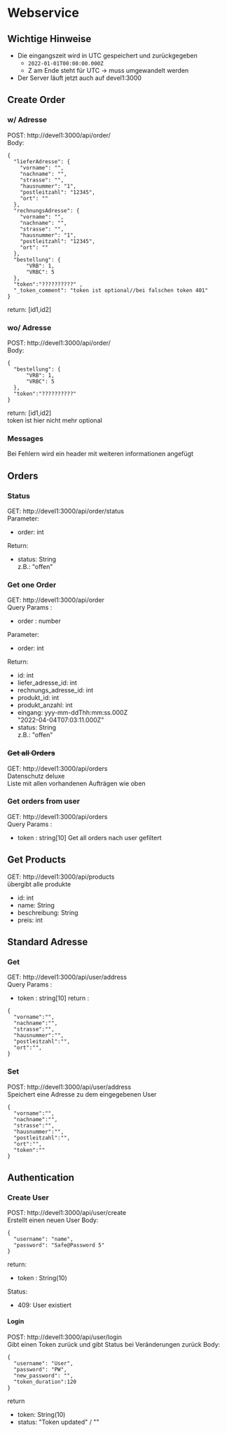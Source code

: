 # Webservice 

## Wichtige Hinweise
* Die eingangszeit wird in UTC gespeichert und zurückgegeben
  * ```2022-01-01T00:00:00.000Z```
  * Z am Ende steht für UTC → muss umgewandelt werden 
* Der Server läuft jetzt auch auf devel1:3000
## Create Order

### w/ Adresse

POST: http://devel1:3000/api/order/ \
Body: 
```json5
{
  "lieferAdresse": {
    "vorname": "",
    "nachname": "",
    "strasse": "",
    "hausnummer": "1",
    "postleitzahl": "12345",
    "ort": ""
  },
  "rechnungsAdresse": {
    "vorname": "",
    "nachname": "",
    "strasse": "",
    "hausnummer": "1",
    "postleitzahl": "12345",
    "ort": ""
  },
  "bestellung": {
      "VRB": 1,
      "VRBC": 5
  },
  "token":"??????????" ,
  "_token_comment": "token ist optional//bei falschen token 401"
}
```
return: [id1,id2]

### wo/ Adresse

POST: http://devel1:3000/api/order/ \
Body: 
```json5
{
  "bestellung": {
      "VRB": 1,
      "VRBC": 5
  },
  "token":"??????????" 
}
```
return: [id1,id2] \
token ist hier nicht mehr optional

### Messages 
Bei Fehlern wird ein header mit weiteren informationen angefügt 
## Orders 
### Status

GET: http://devel1:3000/api/order/status \
Parameter:

* order: int

Return:

* status: String \
  z.B.: "offen"

### Get one Order

GET: http://devel1:3000/api/order \
Query Params :
* order : number

Parameter:
* order: int

Return:

* id: int
* liefer_adresse_id: int
* rechnungs_adresse_id: int
* produkt_id: int
* produkt_anzahl: int
* eingang: yyy-mm-ddThh:mm:ss.000Z\
  "2022-04-04T07:03:11.000Z"
* status: String \
  z.B.: "offen"

### ~~Get all Orders~~
GET: http://devel1:3000/api/orders \
Datenschutz deluxe \
Liste mit allen vorhandenen Aufträgen wie oben

### Get orders from user
GET: http://devel1:3000/api/orders \
Query Params :
* token : string[10]
Get all orders nach user gefiltert 

## Get Products
GET: http://devel1:3000/api/products \
übergibt alle produkte

* id: int
* name: String
* beschreibung: String
* preis: int
## Standard Adresse 
### Get 
GET: http://devel1:3000/api/user/address \
Query Params :
* token : string[10]
return : 
``` json5 
{
  "vorname":"",
  "nachname":"",
  "strasse":"",
  "hausnummer":"",
  "postleitzahl":"",
  "ort":"",
}
```
### Set
POST: http://devel1:3000/api/user/address \
Speichert eine Adresse zu dem eingegebenen User

```json5
{
  "vorname":"",
  "nachname":"",
  "strasse":"",
  "hausnummer":"",
  "postleitzahl":"",
  "ort":"",
  "token":""
}
```
## Authentication
### Create User
POST: http://devel1:3000/api/user/create \
Erstellt einen neuen User
Body:
```json5
{
  "username": "name",
  "password": "Safe@Password 5"
}
```
return:
* token : String(10) 

Status:
* 409: User existiert 

#### Login
POST: http://devel1:3000/api/user/login \
Gibt einen Token zurück
und gibt Status bei Veränderungen zurück
Body:
```json5
{
  "username": "User",
  "password": "PW",
  "new_password": "",
  "token_duration":120
}
```
return
* token: String(10)
* status: "Token updated" / ""
